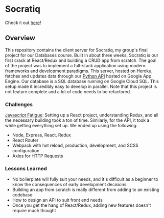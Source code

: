 # Socratiq

Check it out [here](http://socratiq.herokuapp.com)!

## Overview

This repository contains the client server for Socratiq, my group's final project for our Databases course. Built in about three weeks,
Socratiq is our first crack at React/Redux and building a CRUD app from scratch. The goal of the project was to implement a full-stack
application using modern frameworks and development paradigms. This server, hosted on Heroku, fetches and updates data through our [Python API](http://github.com/zehauser/socratiq) hosted on Google App Engine. Our database is a SQL database running on Google Cloud SQL.
This setup made it incredibly easy to develop in parallel. Note that this project is not feature complete and a lot of code needs to be refactored.

### Challenges

[Javascript Fatigue](https://medium.com/@ericclemmons/javascript-fatigue-48d4011b6fc4): Setting up a React project, understanding Redux, and all the necessary building took a ton of time. Similarly, for the API, it took a while getting everything set up. We ended up using the following:

- Node, Express, React, Redux
- React Router
- Webpack with hot reload, production, development, and SCSS configuration
- Axios for HTTP Requests

### Lessons Learned

- No boilerplate will fully suit your needs, and it's difficult as a beginner to know the consequences of early development decisions
- Building an app from scratch is really different from adding to an existing codebase
- How to design an API to suit front end needs
- Once you get the hang of React/Redux, adding new features doesn't require much thought
